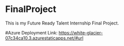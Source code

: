 # FinalProject
This is my Future Ready Talent Internship Final Project.

#Azure Deployment Link:
https://white-glacier-07c34ca10.3.azurestaticapps.net/#url
